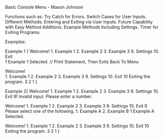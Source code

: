 Basic Console Menu - Mason Johnson



Functions such as:
  Try Catch for Errors.
  Switch Cases for User Inputs.
  Different Methods.
  Entering and Exiting via User Inputs.
  Future Capability with Easy Method Additions.
  Example Methods Including Settings.
  Timer for Exiting Programs.



Examples:

  Example 1 {
  Welcome!
    1. Example 1
    2. Example 2
    3. Example 3
    9. Settings 
    10. Exit    
1
Example 1 Selected. //  Print Statement, Then Exits Back To Menu

  Welcome!   
    1. Example 1
    2. Example 2
    3. Example 3
    9. Settings
    10. Exit
10
Exiting the program.
3
2
1
}



  Example 2{
  Welcome!
    1. Example 1
    2. Example 2
    3. Example 3
    9. Settings
    10. Exit
9!
Invalid input. Please enter a number.

  Welcome!
    1. Example 1
    2. Example 2
    3. Example 3
    9. Settings
    10. Exit
9
Please select one of the following.
    1. Example A
    2. Example B
1
Example A Selected.

  Welcome!
    1. Example 1
    2. Example 2
    3. Example 3
    9. Settings
    10. Exit
10
Exiting the program.
3
2
1
}
